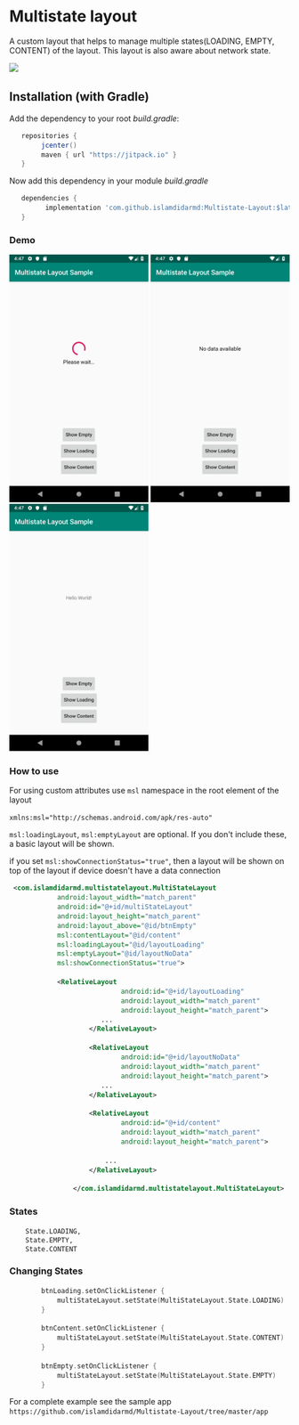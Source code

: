 # Multistate layout
A custom layout that helps to manage multiple states(LOADING, EMPTY, CONTENT) of the layout. This layout is also aware
about network state.

[![](https://jitpack.io/v/islamdidarmd/Multistate-Layout.svg)](https://jitpack.io/v/islamdidarmd/multistatelayout)

## Installation (with Gradle)
Add the dependency to your root *build.gradle*:
```groovy
   repositories {
        jcenter()
        maven { url "https://jitpack.io" }
   }
   ```
Now add this dependency in your module *build.gradle*
```groovy
   dependencies {
         implementation 'com.github.islamdidarmd:Multistate-Layout:$latest_release'
   }
```

### Demo
  <img src="https://github.com/islamdidarmd/Multistate-Layout/blob/master/Screenshot_1552992432.png" width="250"> <img src="https://github.com/islamdidarmd/Multistate-Layout/blob/master/Screenshot_1552992440.png" width="250"> <img src="https://github.com/islamdidarmd/Multistate-Layout/blob/master/Screenshot_1552992443.png" width="250">

### How to use
For using custom attributes use `msl` namespace in the root element of the layout

`xmlns:msl="http://schemas.android.com/apk/res-auto"`

`msl:loadingLayout`, `msl:emptyLayout` are optional. If you don't include these, a basic layout will be shown.

if you set `msl:showConnectionStatus="true"`, then a layout will be shown on top of the layout if device doesn't have a data
connection

```xml
 <com.islamdidarmd.multistatelayout.MultiStateLayout
            android:layout_width="match_parent"
            android:id="@+id/multiStateLayout"
            android:layout_height="match_parent"
            android:layout_above="@id/btnEmpty"
            msl:contentLayout="@id/content"
            msl:loadingLayout="@id/layoutLoading"
            msl:emptyLayout="@id/layoutNoData"
            msl:showConnectionStatus="true"> 
             
            <RelativeLayout
                            android:id="@+id/layoutLoading"
                            android:layout_width="match_parent"
                            android:layout_height="match_parent">     
                       ...
                    </RelativeLayout>
            
                    <RelativeLayout
                            android:id="@+id/layoutNoData"
                            android:layout_width="match_parent"
                            android:layout_height="match_parent">
                       ...
                    </RelativeLayout>
            
                    <RelativeLayout
                            android:id="@+id/content"
                            android:layout_width="match_parent"
                            android:layout_height="match_parent">
            
                        ...
                    </RelativeLayout>
            
                </com.islamdidarmd.multistatelayout.MultiStateLayout>

```

### States
``` 
    State.LOADING,
    State.EMPTY,
    State.CONTENT
```
### Changing States
```kotlin
        btnLoading.setOnClickListener {
            multiStateLayout.setState(MultiStateLayout.State.LOADING)
        }

        btnContent.setOnClickListener {
            multiStateLayout.setState(MultiStateLayout.State.CONTENT)
        }

        btnEmpty.setOnClickListener {
            multiStateLayout.setState(MultiStateLayout.State.EMPTY)
        }
```


For a complete example see the sample app `https://github.com/islamdidarmd/Multistate-Layout/tree/master/app`
